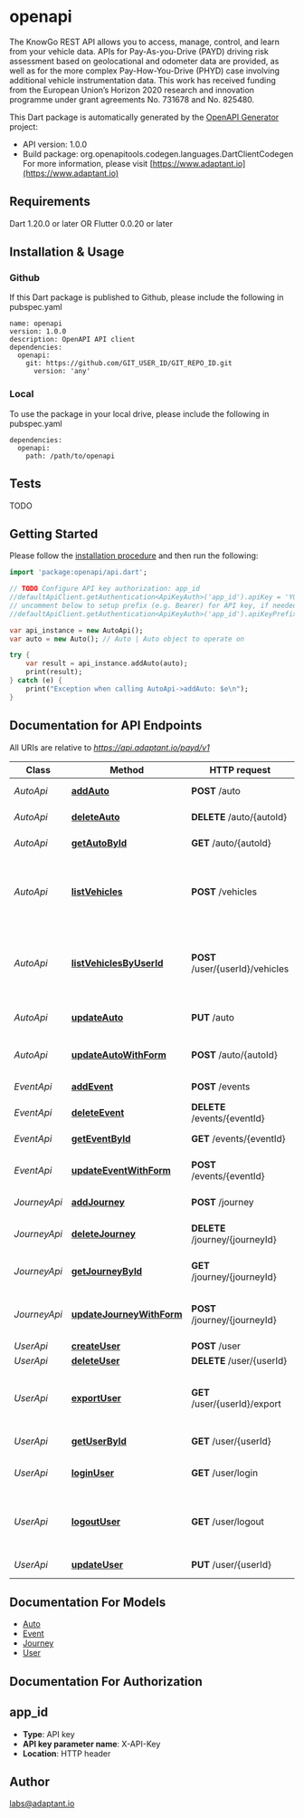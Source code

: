 # openapi
The KnowGo REST API allows you to access, manage, control, and learn from your vehicle data. APIs for Pay-As-you-Drive (PAYD) driving risk assessment based on geolocational and odometer data are provided, as well as for the more complex Pay-How-You-Drive (PHYD) case involving additional vehicle instrumentation data. This work has received funding from the European Union’s Horizon 2020 research and innovation programme under grant agreements No. 731678 and No. 825480.

This Dart package is automatically generated by the [OpenAPI Generator](https://openapi-generator.tech) project:

- API version: 1.0.0
- Build package: org.openapitools.codegen.languages.DartClientCodegen
For more information, please visit [https://www.adaptant.io](https://www.adaptant.io)

## Requirements

Dart 1.20.0 or later OR Flutter 0.0.20 or later

## Installation & Usage

### Github
If this Dart package is published to Github, please include the following in pubspec.yaml
```
name: openapi
version: 1.0.0
description: OpenAPI API client
dependencies:
  openapi:
    git: https://github.com/GIT_USER_ID/GIT_REPO_ID.git
      version: 'any'
```

### Local
To use the package in your local drive, please include the following in pubspec.yaml
```
dependencies:
  openapi:
    path: /path/to/openapi
```

## Tests

TODO

## Getting Started

Please follow the [installation procedure](#installation--usage) and then run the following:

```dart
import 'package:openapi/api.dart';

// TODO Configure API key authorization: app_id
//defaultApiClient.getAuthentication<ApiKeyAuth>('app_id').apiKey = 'YOUR_API_KEY';
// uncomment below to setup prefix (e.g. Bearer) for API key, if needed
//defaultApiClient.getAuthentication<ApiKeyAuth>('app_id').apiKeyPrefix = 'Bearer';

var api_instance = new AutoApi();
var auto = new Auto(); // Auto | Auto object to operate on

try {
    var result = api_instance.addAuto(auto);
    print(result);
} catch (e) {
    print("Exception when calling AutoApi->addAuto: $e\n");
}

```

## Documentation for API Endpoints

All URIs are relative to *https://api.adaptant.io/payd/v1*

Class | Method | HTTP request | Description
------------ | ------------- | ------------- | -------------
*AutoApi* | [**addAuto**](docs//AutoApi.md#addauto) | **POST** /auto | Add a new auto
*AutoApi* | [**deleteAuto**](docs//AutoApi.md#deleteauto) | **DELETE** /auto/{autoId} | Deletes an Auto
*AutoApi* | [**getAutoById**](docs//AutoApi.md#getautobyid) | **GET** /auto/{autoId} | Find auto by ID
*AutoApi* | [**listVehicles**](docs//AutoApi.md#listvehicles) | **POST** /vehicles | Return a list of vehicles available for a specific user
*AutoApi* | [**listVehiclesByUserId**](docs//AutoApi.md#listvehiclesbyuserid) | **POST** /user/{userId}/vehicles | Return a list of vehicles available for a specific user
*AutoApi* | [**updateAuto**](docs//AutoApi.md#updateauto) | **PUT** /auto | Update an existing auto
*AutoApi* | [**updateAutoWithForm**](docs//AutoApi.md#updateautowithform) | **POST** /auto/{autoId} | Updates an auto with form data
*EventApi* | [**addEvent**](docs//EventApi.md#addevent) | **POST** /events | Add a new Event
*EventApi* | [**deleteEvent**](docs//EventApi.md#deleteevent) | **DELETE** /events/{eventId} | Delete Event by ID
*EventApi* | [**getEventById**](docs//EventApi.md#geteventbyid) | **GET** /events/{eventId} | Find Event by ID
*EventApi* | [**updateEventWithForm**](docs//EventApi.md#updateeventwithform) | **POST** /events/{eventId} | Updates an Event with form data
*JourneyApi* | [**addJourney**](docs//JourneyApi.md#addjourney) | **POST** /journey | Add a new Journey
*JourneyApi* | [**deleteJourney**](docs//JourneyApi.md#deletejourney) | **DELETE** /journey/{journeyId} | Delete Journey by ID
*JourneyApi* | [**getJourneyById**](docs//JourneyApi.md#getjourneybyid) | **GET** /journey/{journeyId} | Find journey by ID
*JourneyApi* | [**updateJourneyWithForm**](docs//JourneyApi.md#updatejourneywithform) | **POST** /journey/{journeyId} | Updates a Journey with form data
*UserApi* | [**createUser**](docs//UserApi.md#createuser) | **POST** /user | Create user
*UserApi* | [**deleteUser**](docs//UserApi.md#deleteuser) | **DELETE** /user/{userId} | Delete user
*UserApi* | [**exportUser**](docs//UserApi.md#exportuser) | **GET** /user/{userId}/export | Exports all data about current user in CSV format
*UserApi* | [**getUserById**](docs//UserApi.md#getuserbyid) | **GET** /user/{userId} | Get user by user id
*UserApi* | [**loginUser**](docs//UserApi.md#loginuser) | **GET** /user/login | Logs user into the system
*UserApi* | [**logoutUser**](docs//UserApi.md#logoutuser) | **GET** /user/logout | Logs out current logged in user session
*UserApi* | [**updateUser**](docs//UserApi.md#updateuser) | **PUT** /user/{userId} | Updated user


## Documentation For Models

 - [Auto](docs//Auto.md)
 - [Event](docs//Event.md)
 - [Journey](docs//Journey.md)
 - [User](docs//User.md)


## Documentation For Authorization


## app_id

- **Type**: API key
- **API key parameter name**: X-API-Key
- **Location**: HTTP header


## Author

labs@adaptant.io


